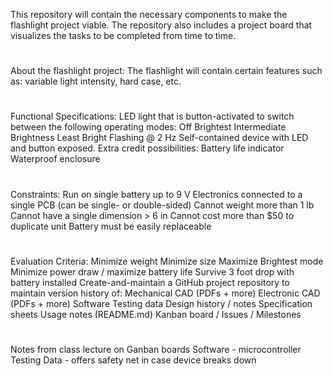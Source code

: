 This repository will contain the necessary components to make the flashlight project viable. The repository also includes a project board that visualizes the tasks to be completed from time to time.
#
About the flashlight project:
The flashlight will contain certain features such as: variable light intensity, hard case, etc.
#
Functional Specifications:
LED light that is button-activated to switch between the following operating modes:
Off
Brightest
Intermediate Brightness
Least Bright
Flashing @ 2 Hz
Self-contained device with LED and button exposed.
Extra credit possibilities:
Battery life indicator
Waterproof enclosure
#
Constraints:
Run on single battery up to 9 V
Electronics connected to a single PCB (can be single- or double-sided)
Cannot weight more than 1 lb
Cannot have a single dimension > 6 in
Cannot cost more than $50 to duplicate unit
Battery must be easily replaceable
#
Evaluation Criteria:
Minimize weight
Minimize size
Maximize Brightest mode
Minimize power draw / maximize battery life
Survive 3 foot drop with battery installed
Create-and-maintain a GitHub project repository to maintain version history of:
Mechanical CAD (PDFs + more)
Electronic CAD (PDFs + more)
Software
Testing data
Design history / notes
Specification sheets
Usage notes (README.md)
Kanban board / Issues / Milestones
#
Notes from class lecture on Ganban boards
Software - microcontroller
Testing Data - offers safety net in case device breaks down
